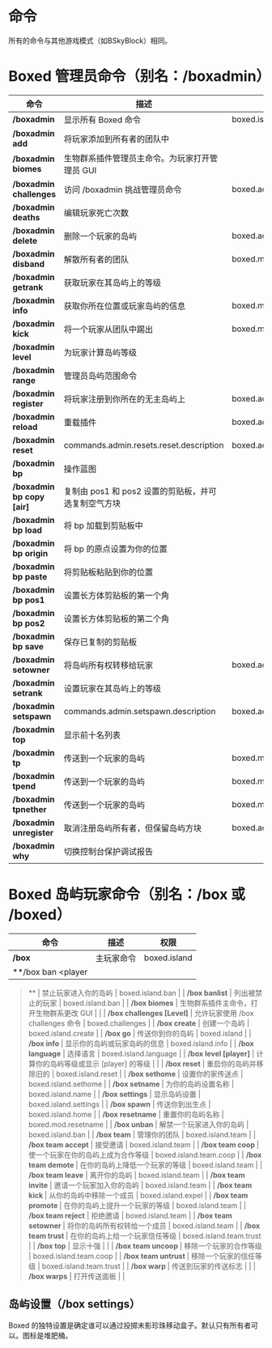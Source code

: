 # 命令

所有的命令与其他游戏模式（如BSkyBlock）相同。

# Boxed 管理员命令（别名：/boxadmin）
| 命令 | 描述 | 权限 |
| --- | --- | --- |
| **/boxadmin** | 显示所有 Boxed 命令 | boxed.island |
| **/boxadmin add <owner> <player>** | 将玩家添加到所有者的团队中 |  |
| **/boxadmin biomes** | 生物群系插件管理员主命令。为玩家打开管理员 GUI |  |
| **/boxadmin challenges** | 访问 /boxadmin 挑战管理员命令 | boxed.admin.challenges |
| **/boxadmin deaths** | 编辑玩家死亡次数 |  |
| **/boxadmin delete** | 删除一个玩家的岛屿 | boxed.admin.delete |
| **/boxadmin disband <owner>** | 解散所有者的团队 | boxed.mod.bypassprotect |
| **/boxadmin getrank <player>** | 获取玩家在其岛屿上的等级 |  |
| **/boxadmin info <player>** | 获取你所在位置或玩家岛屿的信息 | boxed.mod.info |
| **/boxadmin kick <team player>** | 将一个玩家从团队中踢出 | boxed.mod.bypassexpel |
| **/boxadmin level <player>** | 为玩家计算岛屿等级 |  |
| **/boxadmin range** | 管理员岛屿范围命令 |  |
| **/boxadmin register <player>** | 将玩家注册到你所在的无主岛屿上 | boxed.admin.register |
| **/boxadmin reload** | 重载插件 | boxed.admin.reload |
| **/boxadmin reset** | commands.admin.resets.reset.description | boxed.admin.settingsreset |
| **/boxadmin bp** | 操作蓝图 |  |
| **/boxadmin bp copy [air]** | 复制由 pos1 和 pos2 设置的剪贴板，并可选复制空气方块 |  |
| **/boxadmin bp load <bp name>** | 将 bp 加载到剪贴板中 |  |
| **/boxadmin bp origin** | 将 bp 的原点设置为你的位置 |  |
| **/boxadmin bp paste** | 将剪贴板粘贴到你的位置 |  |
| **/boxadmin bp pos1** | 设置长方体剪贴板的第一个角 |  |
| **/boxadmin bp pos2** | 设置长方体剪贴板的第二个角 |  |
| **/boxadmin bp save <bp name>** | 保存已复制的剪贴板 |  |
| **/boxadmin setowner <player>** | 将岛屿所有权转移给玩家 | boxed.admin.register |
| **/boxadmin setrank <player> <rank>** | 设置玩家在其岛屿上的等级 |  |
| **/boxadmin setspawn** | commands.admin.setspawn.description | boxed.admin.setspawn |
| **/boxadmin top** | 显示前十名列表 |  |
| **/boxadmin tp <player>** | 传送到一个玩家的岛屿 | boxed.mod.tp |
| **/boxadmin tpend <player>** | 传送到一个玩家的岛屿 | boxed.mod.tp |
| **/boxadmin tpnether <player>** | 传送到一个玩家的岛屿 | boxed.mod.tp |
| **/boxadmin unregister <owner>** | 取消注册岛屿所有者，但保留岛屿方块 | boxed.admin.unregister |
| **/boxadmin why <player>** | 切换控制台保护调试报告 |  |

# Boxed 岛屿玩家命令（别名：/box 或 /boxed）
| 命令 | 描述 | 权限 |
| --- | --- | --- |
| **/box** | 主玩家命令 | boxed.island |
| **/box ban <player

>** | 禁止玩家进入你的岛屿 | boxed.island.ban |
| **/box banlist** | 列出被禁止的玩家 | boxed.island.ban |
| **/box biomes** | 生物群系插件主命令，打开生物群系更改 GUI |  |
| **/box challenges [Level]** | 允许玩家使用 /box challenges 命令 | boxed.challenges |
| **/box create** | 创建一个岛屿 | boxed.island.create |
| **/box go** | 传送你到你的岛屿 | boxed.island |
| **/box info <player>** | 显示你的岛屿或玩家岛屿的信息 | boxed.island.info |
| **/box language** | 选择语言 | boxed.island.language |
| **/box level [player]** | 计算你的岛屿等级或显示 [player] 的等级 |  |
| **/box reset** | 重启你的岛屿并移除旧的 | boxed.island.reset |
| **/box sethome** | 设置你的家传送点 | boxed.island.sethome |
| **/box setname <name>** | 为你的岛屿设置名称 | boxed.island.name |
| **/box settings** | 显示岛屿设置 | boxed.island.settings |
| **/box spawn** | 传送你到出生点 | boxed.island.home |
| **/box resetname** | 重置你的岛屿名称 | boxed.mod.resetname |
| **/box unban <player>** | 解禁一个玩家进入你的岛屿 | boxed.island.ban |
| **/box team** | 管理你的团队 | boxed.island.team |
| **/box team accept** | 接受邀请 | boxed.island.team |
| **/box team coop <player>** | 使一个玩家在你的岛屿上成为合作等级 | boxed.island.team.coop |
| **/box team demote <player>** | 在你的岛屿上降低一个玩家的等级 | boxed.island.team |
| **/box team leave** | 离开你的岛屿 | boxed.island.team |
| **/box team invite** | 邀请一个玩家加入你的岛屿 | boxed.island.team |
| **/box team kick <player>** | 从你的岛屿中移除一个成员 | boxed.island.expel |
| **/box team promote <player>** | 在你的岛屿上提升一个玩家的等级 | boxed.island.team |
| **/box team reject** | 拒绝邀请 | boxed.island.team |
| **/box team setowner <player>** | 将你的岛屿所有权转给一个成员 | boxed.island.team |
| **/box team trust <player>** | 在你的岛屿上给一个玩家信任等级 | boxed.island.team.trust |
| **/box top** | 显示十强 |  |
| **/box team uncoop <player>** | 移除一个玩家的合作等级 | boxed.island.team.coop |
| **/box team untrust <player>** | 移除一个玩家的信任等级 | boxed.island.team.trust |
| **/box warp <name>** | 传送到玩家的传送标志 |  |
| **/box warps** | 打开传送面板 |  |

## 岛屿设置（/box settings）
Boxed 的独特设置是确定谁可以通过投掷末影珍珠移动盒子。默认只有所有者可以。图标是堆肥桶。